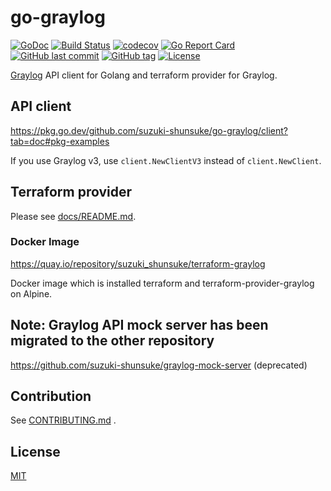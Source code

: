 # go-graylog

[![GoDoc](http://img.shields.io/badge/go-documentation-blue.svg?style=flat-square)](https://pkg.go.dev/github.com/suzuki-shunsuke/go-graylog)
[![Build Status](https://cloud.drone.io/api/badges/suzuki-shunsuke/go-graylog/status.svg)](https://cloud.drone.io/suzuki-shunsuke/go-graylog)
[![codecov](https://codecov.io/gh/suzuki-shunsuke/go-graylog/branch/master/graph/badge.svg)](https://codecov.io/gh/suzuki-shunsuke/go-graylog)
[![Go Report Card](https://goreportcard.com/badge/github.com/suzuki-shunsuke/go-graylog)](https://goreportcard.com/report/github.com/suzuki-shunsuke/go-graylog)
[![GitHub last commit](https://img.shields.io/github/last-commit/suzuki-shunsuke/go-graylog.svg)](https://github.com/suzuki-shunsuke/go-graylog)
[![GitHub tag](https://img.shields.io/github/tag/suzuki-shunsuke/go-graylog.svg)](https://github.com/suzuki-shunsuke/go-graylog/releases)
[![License](http://img.shields.io/badge/license-mit-blue.svg?style=flat-square)](https://raw.githubusercontent.com/suzuki-shunsuke/go-graylog/master/LICENSE)

[Graylog](https://www.graylog.org/) API client for Golang and terraform provider for Graylog.

## API client

https://pkg.go.dev/github.com/suzuki-shunsuke/go-graylog/client?tab=doc#pkg-examples

If you use Graylog v3, use `client.NewClientV3` instead of `client.NewClient`.

## Terraform provider

Please see [docs/README.md](docs/README.md).

### Docker Image

https://quay.io/repository/suzuki_shunsuke/terraform-graylog

Docker image which is installed terraform and terraform-provider-graylog on Alpine.

## Note: Graylog API mock server has been migrated to the other repository

https://github.com/suzuki-shunsuke/graylog-mock-server (deprecated)

## Contribution

See [CONTRIBUTING.md](CONTRIBUTING.md) .

## License

[MIT](LICENSE)
